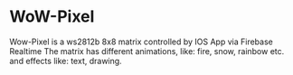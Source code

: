 # WoW-Pixel
Wow-Pixel is a ws2812b 8x8 matrix controlled by IOS App via Firebase Realtime
The matrix has different animations, like: fire, snow, rainbow etc. and
effects like: text, drawing.
